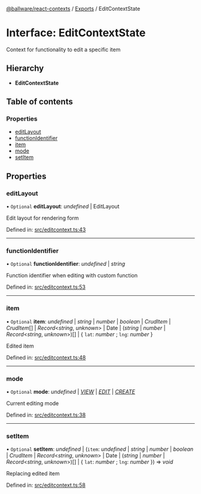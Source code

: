 [@ballware/react-contexts](../README.md) / [Exports](../modules.md) / EditContextState

# Interface: EditContextState

Context for functionality to edit a specific item

## Hierarchy

* **EditContextState**

## Table of contents

### Properties

- [editLayout](editcontextstate.md#editlayout)
- [functionIdentifier](editcontextstate.md#functionidentifier)
- [item](editcontextstate.md#item)
- [mode](editcontextstate.md#mode)
- [setItem](editcontextstate.md#setitem)

## Properties

### editLayout

• `Optional` **editLayout**: *undefined* \| EditLayout

Edit layout for rendering form

Defined in: [src/editcontext.ts:43](https://github.com/frankball/ballware-react-contexts/blob/214ba92/src/editcontext.ts#L43)

___

### functionIdentifier

• `Optional` **functionIdentifier**: *undefined* \| *string*

Function identifier when editing with custom function

Defined in: [src/editcontext.ts:53](https://github.com/frankball/ballware-react-contexts/blob/214ba92/src/editcontext.ts#L53)

___

### item

• `Optional` **item**: *undefined* \| *string* \| *number* \| *boolean* \| *CrudItem* \| *CrudItem*[] \| *Record*<*string*, *unknown*\> \| Date \| (*string* \| *number* \| *Record*<*string*, *unknown*\>)[] \| { `lat`: *number* ; `lng`: *number*  }

Edited item

Defined in: [src/editcontext.ts:48](https://github.com/frankball/ballware-react-contexts/blob/214ba92/src/editcontext.ts#L48)

___

### mode

• `Optional` **mode**: *undefined* \| [*VIEW*](../enums/editmodes.md#view) \| [*EDIT*](../enums/editmodes.md#edit) \| [*CREATE*](../enums/editmodes.md#create)

Current editing mode

Defined in: [src/editcontext.ts:38](https://github.com/frankball/ballware-react-contexts/blob/214ba92/src/editcontext.ts#L38)

___

### setItem

• `Optional` **setItem**: *undefined* \| (`item`: *undefined* \| *string* \| *number* \| *boolean* \| *CrudItem* \| *Record*<*string*, *unknown*\> \| Date \| (*string* \| *number* \| *Record*<*string*, *unknown*\>)[] \| { `lat`: *number* ; `lng`: *number*  }) => *void*

Replacing edited item

Defined in: [src/editcontext.ts:58](https://github.com/frankball/ballware-react-contexts/blob/214ba92/src/editcontext.ts#L58)
